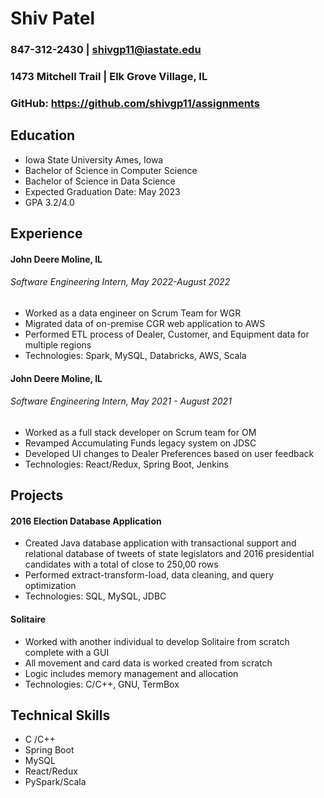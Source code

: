 # Shiv Patel
### 847-312-2430 | shivgp11@iastate.edu
### 1473 Mitchell Trail | Elk Grove Village, IL 
### GitHub: https://github.com/shivgp11/assignments

## Education
- Iowa State University Ames, Iowa
- Bachelor of Science in Computer Science
- Bachelor of Science in Data Science 
- Expected Graduation Date: May 2023
- GPA 3.2/4.0

## Experience
#### John Deere Moline, IL
###### Software Engineering Intern, May 2022-August 2022
- Worked as a data engineer on Scrum Team for WGR
- Migrated data of on-premise CGR web application to AWS
- Performed ETL process of Dealer, Customer, and Equipment data for multiple regions
- Technologies: Spark, MySQL, Databricks, AWS, Scala
#### John Deere Moline, IL
###### Software Engineering Intern, May 2021 - August 2021
- Worked as a full stack developer on Scrum team for OM
- Revamped Accumulating Funds legacy system on JDSC
- Developed UI changes to Dealer Preferences based on user feedback
- Technologies: React/Redux, Spring Boot, Jenkins

## Projects
#### 2016 Election Database Application
- Created Java database application with transactional support and relational database of 
tweets of state legislators and 2016 presidential candidates with a total of close to 
250,00 rows
- Performed extract-transform-load, data cleaning, and query optimization
- Technologies: SQL, MySQL, JDBC
#### Solitaire 
- Worked with another individual to develop Solitaire from scratch complete with a GUI
- All movement and card data is worked created from scratch
- Logic includes memory management and allocation
- Technologies: C/C++, GNU, TermBox

## Technical Skills
- C /C++
- Spring Boot
- MySQL
- React/Redux
- PySpark/Scala
